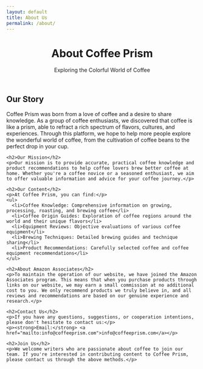 ```yaml
---
layout: default
title: About Us
permalink: /about/
---
```


<div class="about-page">
  <header class="page-header">
    <h1 class="page-title">About Coffee Prism</h1>
    <p class="page-description">Exploring the Colorful World of Coffee</p>
  </header>

  <div class="about-content">
    <h2>Our Story</h2>
    <p>Coffee Prism was born from a love of coffee and a desire to share knowledge. As a group of coffee enthusiasts, we discovered that coffee is like a prism, able to refract a rich spectrum of flavors, cultures, and experiences. Through this platform, we hope to help more people explore the wonderful world of coffee, from the cultivation of coffee beans to the perfect drop in your cup.</p>

    <h2>Our Mission</h2>
    <p>Our mission is to provide accurate, practical coffee knowledge and product recommendations to help coffee lovers brew better coffee at home. Whether you're a coffee novice or a seasoned enthusiast, we aim to offer valuable information and advice for your coffee journey.</p>

    <h2>Our Content</h2>
    <p>At Coffee Prism, you can find:</p>
    <ul>
      <li>Coffee Knowledge: Comprehensive information on growing, processing, roasting, and brewing coffee</li>
      <li>Coffee Origin Guides: Exploration of coffee regions around the world and their unique flavors</li>
      <li>Equipment Reviews: Objective evaluations of various coffee equipment</li>
      <li>Brewing Techniques: Detailed brewing guides and technique sharing</li>
      <li>Product Recommendations: Carefully selected coffee and coffee equipment recommendations</li>
    </ul>

    <h2>About Amazon Associates</h2>
    <p>To maintain the operation of our website, we have joined the Amazon Associates program. This means that when you purchase products through links on our website, we may earn a small commission at no additional cost to you. We only recommend products we truly believe in, and all reviews and recommendations are based on our genuine experience and research.</p>

    <h2>Contact Us</h2>
    <p>If you have any questions, suggestions, or cooperation intentions, please don't hesitate to contact us:</p>
    <p><strong>Email:</strong> <a href="mailto:info@coffeeprism.com">info@coffeeprism.com</a></p>

    <h2>Join Us</h2>
    <p>We welcome writers who are passionate about coffee to join our team. If you're interested in contributing content to Coffee Prism, please contact us through the above methods.</p>
  </div>
</div> 